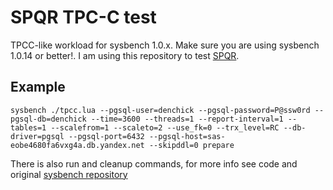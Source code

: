 # SPQR TPC-C test

TPCC-like workload for sysbench 1.0.x. Make sure you are using sysbench 1.0.14 or better!. I am using this repository to test [SPQR](github.com/pg-sharding/spqr).

## Example

`
sysbench ./tpcc.lua --pgsql-user=denchick --pgsql-password=P@ssw0rd --pgsql-db=denchick --time=3600 --threads=1 --report-interval=1 --tables=1 --scalefrom=1 --scaleto=2 --use_fk=0 --trx_level=RC --db-driver=pgsql --pgsql-port=6432 --pgsql-host=sas-eobe4680fa6vxg4a.db.yandex.net --skipddl=0 prepare
`

There is also run and cleanup commands, for more info see code and original [sysbench repository](github.com/akopytov/sysbench)
